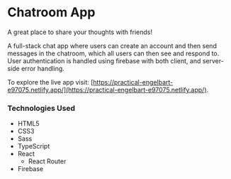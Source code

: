 # Chatroom App

A great place to share your thoughts with friends!

A full-stack chat app where users can create an account and then send messages in the chatroom, which all users can then see and respond to. User authentication is handled using firebase with both client, and server-side error handling.

To explore the live app visit: [https://practical-engelbart-e97075.netlify.app/](https://practical-engelbart-e97075.netlify.app/).

### Technologies Used

- HTML5
- CSS3
- Sass
- TypeScript
- React
  - React Router
- Firebase
